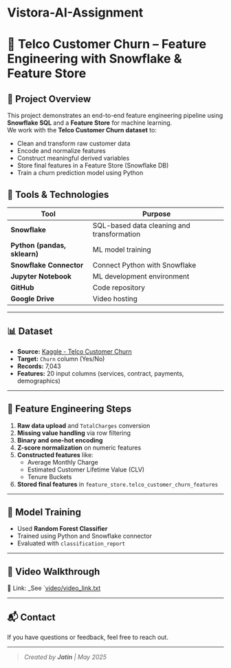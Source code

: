 # Vistora-AI-Assignment
# 🧠 Telco Customer Churn – Feature Engineering with Snowflake & Feature Store

## 📌 Project Overview
This project demonstrates an end-to-end feature engineering pipeline using **Snowflake SQL** and a **Feature Store** for machine learning.  
We work with the **Telco Customer Churn dataset** to:
- Clean and transform raw customer data
- Encode and normalize features
- Construct meaningful derived variables
- Store final features in a Feature Store (Snowflake DB)
- Train a churn prediction model using Python

## 🧪 Tools & Technologies

| Tool       | Purpose                           |
|------------|-----------------------------------|
| **Snowflake** | SQL-based data cleaning and transformation |
| **Python (pandas, sklearn)** | ML model training |
| **Snowflake Connector** | Connect Python with Snowflake |
| **Jupyter Notebook** | ML development environment |
| **GitHub** | Code repository |
| **Google Drive** | Video hosting |

---

## 📊 Dataset

- **Source:** [Kaggle - Telco Customer Churn](https://www.kaggle.com/blastchar/telco-customer-churn)
- **Target:** `Churn` column (Yes/No)
- **Records:** 7,043
- **Features:** 20 input columns (services, contract, payments, demographics)

---

## 🧠 Feature Engineering Steps

1. **Raw data upload** and `TotalCharges` conversion
2. **Missing value handling** via row filtering
3. **Binary and one-hot encoding**
4. **Z-score normalization** on numeric features
5. **Constructed features** like:
   - Average Monthly Charge
   - Estimated Customer Lifetime Value (CLV)
   - Tenure Buckets
6. **Stored final features** in `feature_store.telco_customer_churn_features`

---

## 🤖 Model Training

- Used **Random Forest Classifier**
- Trained using Python and Snowflake connector
- Evaluated with `classification_report`

---

## 🎥 Video Walkthrough

📎 Link: _See `[video/video_link.txt](https://drive.google.com/drive/folders/1XaKdgfaKjWYUcgW4iNBGnPsW2rcNvyJ-)

---

## 📬 Contact

If you have questions or feedback, feel free to reach out.

---

> _Created by **Jatin** | May 2025_

